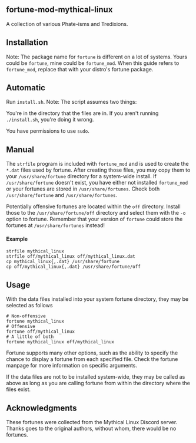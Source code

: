 fortune-mod-mythical-linux
--------------------------
A collection of various Phate-isms and Tredixions.

Installation
------------
Note: The package name for `fortune` is different on a lot of systems. 
Yours could be `fortune`, mine could be `fortune_mod`.
When this guide refers to `fortune_mod`, replace that with your distro's
fortune package.

Automatic
------------
Run `install.sh`.
Note: The script assumes two things:

You're in the directory that the files are in. 
If you aren't running `./install.sh`, you're doing it wrong.

You have permissions to use `sudo`.

Manual
------------
The `strfile` program is included with `fortune_mod` and is used to create
the `*.dat` files used by fortune. After creating those files, you may copy
them to your `/usr/share/fortune` directory for a system-wide install.
If `/usr/share/fortune` doesn't exist, you have either not installed `fortune_mod`
or your fortunes are stored in `/usr/share/fortunes`. Check both
`/usr/share/fortune` and `/usr/share/fortunes`.

Potentially offensive fortunes are located within the `off` directory.
Install those to the `/usr/share/fortune/off` directory and select them
with the `-o` option to fortune. Remember that your version of `fortune` could
store the fortunes at `/usr/share/fortunes` instead!

#### Example

    strfile mythical_linux
    strfile off/mythical_linux off/mythical_linux.dat
    cp mythical_linux{,.dat} /usr/share/fortune
    cp off/mythical_linux{,.dat} /usr/share/fortune/off
    
Usage
-----
With the data files installed into your system fortune directory, they may be selected as follows

    # Non-offensive
    fortune mythical_linux
    # Offensive
    fortune off/mythical_linux
    # A little of both
    fortune mythical_linux off/mythical_linux
    
Fortune supports many other options, such as the ability to specify the chance to display a fortune from each specified file. Check the fortune manpage for more information on specific arguments.

If the data files are not to be installed system-wide, they may be called as above as long as you are calling fortune from within the directory where the files exist.

Acknowledgments
---------------
These fortunes were collected from the Mythical Linux Discord server.
Thanks goes to the original authors, without whom, there would be no
fortunes.
